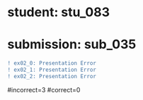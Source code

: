 # student: stu_083
# submission: sub_035

```diff
! ex02_0: Presentation Error
! ex02_1: Presentation Error
! ex02_2: Presentation Error
```
#incorrect=3
#correct=0

